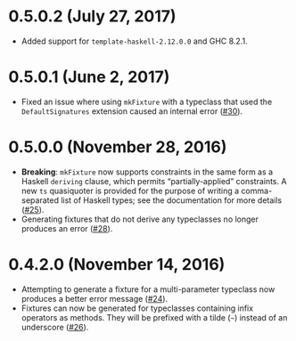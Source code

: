# 0.5.0.2 (July 27, 2017)

  - Added support for `template-haskell-2.12.0.0` and GHC 8.2.1.

# 0.5.0.1 (June 2, 2017)

  - Fixed an issue where using `mkFixture` with a typeclass that used the `DefaultSignatures` extension caused an internal error ([#30](https://github.com/cjdev/test-fixture/issues/30)).

# 0.5.0.0 (November 28, 2016)

  - **Breaking**: `mkFixture` now supports constraints in the same form as a Haskell `deriving` clause, which permits “partially-applied” constraints. A new `ts` quasiquoter is provided for the purpose of writing a comma-separated list of Haskell types; see the documentation for more details ([#25](https://github.com/cjdev/test-fixture/issues/25)).
  - Generating fixtures that do not derive any typeclasses no longer produces an error ([#28](https://github.com/cjdev/test-fixture/issues/28)).

# 0.4.2.0 (November 14, 2016)

  - Attempting to generate a fixture for a multi-parameter typeclass now produces a better error message ([#24](https://github.com/cjdev/test-fixture/issues/24)).
  - Fixtures can now be generated for typeclasses containing infix operators as methods. They will be prefixed with a tilde (`~`) instead of an underscore ([#26](https://github.com/cjdev/test-fixture/issues/26)).

